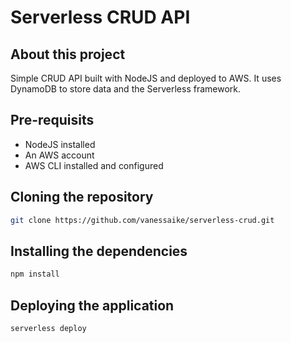 # Serverless CRUD API

## About this project

Simple CRUD API built with NodeJS and deployed to AWS. It uses DynamoDB to store data and the Serverless framework.

## Pre-requisits

- NodeJS installed
- An AWS account
- AWS CLI installed and configured

## Cloning the repository

```bash
git clone https://github.com/vanessaike/serverless-crud.git
```

## Installing the dependencies

```bash
npm install
```

## Deploying the application

```bash
serverless deploy
```
